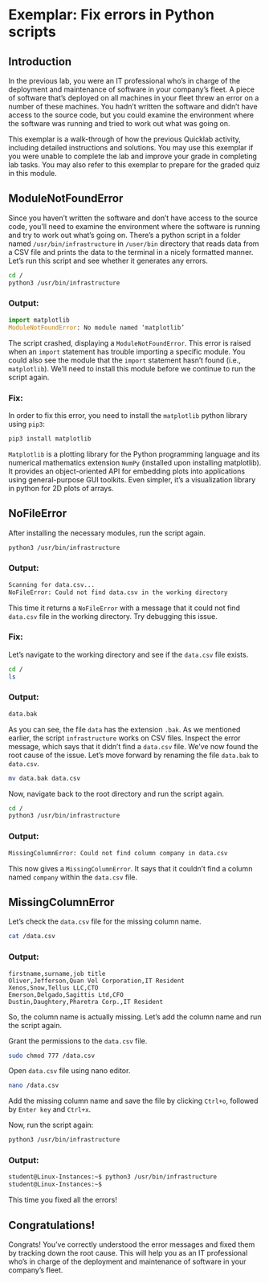 
# Exemplar: Fix errors in Python scripts

## Introduction

In the previous lab, you were an IT professional who’s in charge of the deployment and maintenance of software in your company’s fleet. A piece of software that’s deployed on all machines in your fleet threw an error on a number of these machines. You hadn’t written the software and didn’t have access to the source code, but you could examine the environment where the software was running and tried to work out what was going on.

This exemplar is a walk-through of how the previous Quicklab activity, including detailed instructions and solutions. You may use this exemplar if you were unable to complete the lab and improve your grade in completing lab tasks. You may also refer to this exemplar to prepare for the graded quiz in this module.

## ModuleNotFoundError

Since you haven’t written the software and don’t have access to the source code, you’ll need to examine the environment where the software is running and try to work out what’s going on. There’s a python script in a folder named `/usr/bin/infrastructure` in `/user/bin` directory that reads data from a CSV file and prints the data to the terminal in a nicely formatted manner. Let’s run this script and see whether it generates any errors.

```bash
cd /
python3 /usr/bin/infrastructure
```

### Output:

```python
import matplotlib
ModuleNotFoundError: No module named ‘matplotlib’
```

The script crashed, displaying a `ModuleNotFoundError`. This error is raised when an `import` statement has trouble importing a specific module. You could also see the module that the `import` statement hasn’t found (i.e., `matplotlib`). We’ll need to install this module before we continue to run the script again.

### Fix:

In order to fix this error, you need to install the `matplotlib` python library using `pip3`:

```bash
pip3 install matplotlib
```

`Matplotlib` is a plotting library for the Python programming language and its numerical mathematics extension `NumPy` (installed upon installing matplotlib). It provides an object-oriented API for embedding plots into applications using general-purpose GUI toolkits. Even simpler, it’s a visualization library in python for 2D plots of arrays.

## NoFileError

After installing the necessary modules, run the script again.

```bash
python3 /usr/bin/infrastructure
```

### Output:

```bash
Scanning for data.csv...
NoFileError: Could not find data.csv in the working directory
```

This time it returns a `NoFileError` with a message that it could not find `data.csv` file in the working directory. Try debugging this issue.

### Fix:

Let’s navigate to the working directory and see if the `data.csv` file exists.

```bash
cd /
ls
```

### Output:

```bash
data.bak
```

As you can see, the file `data` has the extension `.bak`. As we mentioned earlier, the script `infrastructure` works on CSV files. Inspect the error message, which says that it didn’t find a `data.csv` file. We’ve now found the root cause of the issue. Let’s move forward by renaming the file `data.bak` to `data.csv`.

```bash
mv data.bak data.csv
```

Now, navigate back to the root directory and run the script again.

```bash
cd /
python3 /usr/bin/infrastructure
```

### Output:

```bash
MissingColumnError: Could not find column company in data.csv
```

This now gives a `MissingColumnError`. It says that it couldn’t find a column named `company` within the `data.csv` file.

## MissingColumnError

Let’s check the `data.csv` file for the missing column name.

```bash
cat /data.csv
```

### Output:

```csv
firstname,surname,job title
Oliver,Jefferson,Quan Vel Corporation,IT Resident
Xenos,Snow,Tellus LLC,CTO
Emerson,Delgado,Sagittis Ltd,CFO
Dustin,Daughtery,Pharetra Corp.,IT Resident
```

So, the column name is actually missing. Let’s add the column name and run the script again.

Grant the permissions to the `data.csv` file.

```bash
sudo chmod 777 /data.csv
```

Open `data.csv` file using nano editor.

```bash
nano /data.csv
```

Add the missing column name and save the file by clicking `Ctrl+o`, followed by `Enter key` and `Ctrl+x`.

Now, run the script again:

```bash
python3 /usr/bin/infrastructure
```

### Output:

```bash
student@Linux-Instances:~$ python3 /usr/bin/infrastructure
student@Linux-Instances:~$
```

This time you fixed all the errors!

## Congratulations!

Congrats! You’ve correctly understood the error messages and fixed them by tracking down the root cause. This will help you as an IT professional who’s in charge of the deployment and maintenance of software in your company’s fleet.
